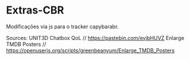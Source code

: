 # Extras-CBR
Modificações via js para o tracker capybarabr.

Sources:
UNIT3D Chatbox QoL // https://pastebin.com/evjbHUVZ
Enlarge TMDB Posters // https://openuserjs.org/scripts/greenbeanyum/Enlarge_TMDB_Posters
